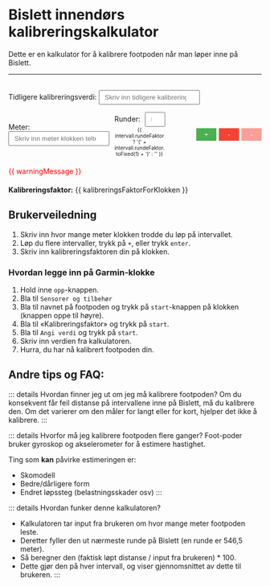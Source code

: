   # Bislett innendørs kalibreringskalkulator

  Dette er en kalkulator for å kalibrere footpoden når man løper inne på Bislett.

  ---

  <br>

  <script setup>
  import { ref, computed, watch, nextTick } from 'vue'

  const intervaller = ref([{ meter: '', runder: 1 }])
  const tidligereKalibreringsverdi = ref('100')

  const leggTilIntervall = async (index) => {
    intervaller.value.splice(index + 1, 0, { meter: '', runder: 1 })
    await nextTick()  // wait for DOM update
    const nextMeterInput = document.querySelector(`[data-ref="meterInput${index + 1}"]`)
    if (nextMeterInput) {
      nextMeterInput.focus()
    }
  }

  // Helper function to compute the rounds
  const computeRounds = (meters) => {
    const oneRound = 546.5
    return Math.round(meters / oneRound)
  }

  // Update the intervals display (including the single-round calibration factors)
  // when the rounds or previous factor changes
  let displayIntervals = (prevFactor, intervals) => {
    let outputFactor = 100.0 * (parseFloat(prevFactor) / 100.0);
    for (let intervall of intervals) {
      intervall.runder = computeRounds(intervall.meter);
      intervall.rundeFaktor = outputFactor * (546.5 * intervall.runder) / intervall.meter;
    }
  };
  watch(tidligereKalibreringsverdi, (newPrevFactor) => {
    displayIntervals(newPrevFactor, intervaller.value);
  });
  watch(intervaller, (newIntervals) => {
    displayIntervals(tidligereKalibreringsverdi.value, newIntervals);
  }, { deep: true })

  // Prefill intervals if given in the URL
  if (window.location.hash !== undefined) {
    const rounds = window.location.hash.substr(1).split(',').map(x => parseFloat(x));
    intervaller.value = rounds.map(x => { return { meter: x, rounds: computeRounds(x) }});
  }

  const kalibreringsVerdier = computed(() => {
    const meterSum = intervaller.value.reduce((acc, interval) => {
      const meter = parseFloat(interval.meter);
      return acc + (isNaN(meter) ? 0 : meter);
    }, 0);
    
    const roundsSum = intervaller.value.reduce((acc, interval) => {
      const rounds = parseInt(interval.runder);
      return acc + (isNaN(rounds) ? 0 : rounds);
    }, 0);
    
    if (meterSum <= 0 || roundsSum <= 0) {
      return '';
    }
    
    return (((546.5 * roundsSum) / meterSum) * 100).toFixed(8);
  });

  const gjennomsnittligKalibreringsverdi = computed(() => {
    const value = kalibreringsVerdier.value;
    if (value === '') {
      return '';
    }
    return parseFloat(value).toFixed(8);
  });

  const kalibreringsFaktorForKlokken = computed(() => {
      const actualDistance = 546.5 * intervaller.value.reduce((acc, interval) => {
        const rounds = parseInt(interval.runder);
        return acc + (isNaN(rounds) ? 0 : rounds);
      }, 0);
  
      const measuredDistance = intervaller.value.reduce((acc, interval) => {
        const meter = parseFloat(interval.meter);
        return acc + (isNaN(meter) ? 0 : meter);
      }, 0);
  
      const tidligereVerdi = parseFloat(tidligereKalibreringsverdi.value);
      
      if (measuredDistance === 0 || isNaN(tidligereVerdi)) {
        return "-";
      }
  
      return (tidligereVerdi * (actualDistance / measuredDistance)).toFixed(1);
  });

const isConsistentMeasurement = computed(() => {
  const intervals = intervaller.value;

  let hasLongerInterval = false;
  let hasShorterInterval = false;

  for (let i = 0; i < intervals.length; i++) {
    const meter = parseFloat(intervals[i].meter);
    const rounds = parseInt(intervals[i].runder);

    if (isNaN(meter) || isNaN(rounds)) {
      continue;
    }

    if (meter > rounds * 546.5) {
      hasLongerInterval = true;
    }

    if (meter < rounds * 546.5) {
      hasShorterInterval = true;
    }
  }

  // If there are both longer and shorter intervals, the measurement is not consistent
  return !(hasLongerInterval && hasShorterInterval);
});

const warningMessage = "Footpoden din måler ikke konsekvent verken for langt eller for kort; dette er et problem du ikke får løst med å kalibrere den. Forsøk å feste footpoden bedre til skoen, og gå litt i pausene, så den ikke går i dvale imellom intervallene og tar tid før den begynner å spore.";


  const fjernIntervall = (index) => {
    intervaller.value.splice(index, 1)
  }
  </script>

<div>
  <label>
    Tidligere kalibreringsverdi:
    <input v-model="tidligereKalibreringsverdi" type="number" placeholder="Skriv inn tidligere kalibreringsverdi" style="margin-bottom: 15px; padding: 5px 10px;"/>
  </label>
</div>

<div v-for="(intervall, index) in intervaller" :key="index" style="margin-bottom: 15px; display: flex; align-items: center;">
  <label style="flex: 1;">
    Meter:
    <input :data-ref="`meterInput${index}`" v-model="intervall.meter" type="number" min="0" placeholder="Skriv inn meter klokken telte" @keyup.enter="leggTilIntervall(index)" style="margin-right: 10px; padding: 5px 10px;"/>
  </label>
  <label style="flex: 1;">
    Runder:
    <input 
      v-model="intervall.runder" 
      type="number" 
      min="1" 
      placeholder="Runder" 
      readonly
      style="width: 40px; 
        text-align: center; 
        padding: 5px 10px; 
        margin-left: 5px; 
        margin-right: 5px;
        cursor: default;">
    <span style="text-align: center; font-size: x-small; width: 100px; display: inline-block">
    {{ intervall.rundeFaktor ? '(' + intervall.rundeFaktor.toFixed(1) + ')' : '' }}
    </span>
  </label>
    <button v-if="index !== intervaller.length - 1" style="opacity: 0; cursor: default; width: 40px; margin-left: 5px;" disabled></button>
    <button v-else @click="leggTilIntervall(index)" style="background-color: #4CAF50; color: white; border: none; padding: 5px 10px; cursor: pointer; margin-left: 5px; width: 40px;">+</button>
    <button @click="fjernIntervall(index)" v-if="intervaller.length > 1" style="background-color: #f44336; color: white; border: none; padding: 5px 10px; cursor: pointer; margin-left: 5px; width: 40px;">-</button>
    <button v-else style="background-color: #f44336; color: white; border: none; padding: 5px 10px; cursor: not-allowed; margin-left: 5px; width: 40px; opacity: 0.5;" disabled>-</button>
  </div>

<div v-if="!isConsistentMeasurement" style="color: red; margin-top: 20px; margin-bottom: 20px;">
  {{ warningMessage }}
</div>


  <p><strong>Kalibreringsfaktor:</strong> {{ kalibreringsFaktorForKlokken }}</p>

  ## Brukerveiledning
  1. Skriv inn hvor mange meter klokken trodde du løp på intervallet.
  2. Løp du flere intervaller, trykk på `+`, eller trykk `enter`.
  3. Skriv inn kalibreringsfaktoren din på klokken.

  ### Hvordan legge inn på Garmin-klokke
  1. Hold inne `opp`-knappen.
  2. Bla til `Sensorer og tilbehør`
  3. Bla til navnet på footpoden og trykk på `start`-knappen på klokken (knappen oppe til høyre).
  4. Bla til «Kalibreringsfaktor» og trykk på `start`.
  5. Bla til `Angi verdi` og trykk på `start`.
  6. Skriv inn verdien fra kalkulatoren.
  7. Hurra, du har nå kalibrert footpoden din.

  ## Andre tips og FAQ:

  ::: details Hvordan finner jeg ut om jeg må kalibrere footpoden?
  Om du konsekvent får feil distanse på intervallene inne på Bislett, må du kalibrere den. Om det varierer om den måler for langt eller for kort, hjelper det ikke å kalibrere.
  :::

  ::: details Hvorfor må jeg kalibrere footpoden flere ganger?
  Foot-poder bruker gyroskop og akselerometer for å estimere hastighet.

  Ting som **kan** påvirke estimeringen er:
  * Skomodell
  * Bedre/dårligere form
  * Endret løpssteg (belastningsskader osv)
  :::

  ::: details Hvordan funker denne kalkulatoren?
  * Kalkulatoren tar input fra brukeren om hvor mange meter footpoden leste.
  * Deretter fyller den ut nærmeste runde på Bislett (en runde er 546,5 meter).
  * Så beregner den (faktisk løpt distanse / input fra brukeren) * 100.
  * Dette gjør den på hver intervall, og viser gjennomsnittet av dette til brukeren.
  :::
